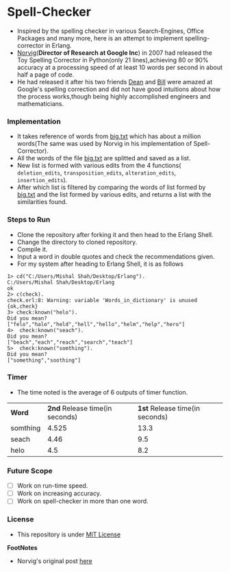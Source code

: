 # Spell-Checker
- Inspired by the spelling checker in various Search-Engines, Office Packages and many more, here is an attempt to implement spelling-corrector in Erlang.
- [Norvig](https://research.google.com/pubs/author205.html)(**Director of Research at Google Inc**) in 2007 had released the Toy Spelling Corrector in Python(only 21 lines),achieving 80 or 90% accuracy at a processing speed of at least 10 words per second in about half a page of code.
- He had released it after his two friends [Dean](https://en.wikipedia.org/wiki/Jeff_Dean_(computer_scientist)) and [Bill](https://en.wikipedia.org/wiki/Bill_Maris) were amazed at Google's spelling correction and did not have good intuitions about how the process works,though being highly accomplished engineers and mathematicians.

### Implementation
- It takes reference of words from [big.txt](https://github.com/mishal23/spell-check/blob/master/big.txt) which has about a million words(The same was used by Norvig in his implementation of Spell-Corrector).
- All the words of the file [big.txt](https://github.com/mishal23/spell-check/blob/master/big.txt) are splitted and saved as a list.
- New list is formed with various edits from the 4 functions( ```deletion_edits```, ```transposition_edits```, ```alteration_edits```, ```insertion_edits```).
- After which list is filtered by comparing the words of list formed by [big.txt](https://github.com/mishal23/spell-check/blob/master/big.txt) and the list formed by various edits, and returns a list with the similarities found. 

### Steps to Run
- Clone the repository after forking it and then head to the Erlang Shell.
- Change the directory to cloned repository.
- Compile it.
- Input a word in double quotes and check the recommendations given.
- For my system after heading to Erlang Shell, it is as follows
```
1> cd("C:/Users/Mishal Shah/Desktop/Erlang"). 
C:/Users/Mishal Shah/Desktop/Erlang
ok
2> c(check).                                  
check.erl:8: Warning: variable 'Words_in_dictionary' is unused
{ok,check}
3> check:known("helo").
Did you mean?
["felo","halo","held","hell","hello","helm","help","hero"]
4>  check:known("seach"). 
Did you mean?
["beach","each","reach","search","teach"]
5>  check:known("somthing").
Did you mean?
["something","soothing"]
```
### Timer
- The time noted is the average of 6 outputs of timer function.
<table>
<tr>
<td><b>Word</b></td>
<td> <b>2nd</b> Release time(in seconds)</td>
<td> <b>1st</b> Release time(in seconds)</td>
</tr>
<tr>
<td>somthing</td>
<td>4.525</td>
<td>13.3</td>
</tr>
<tr>
<td>seach</td>
<td>4.46</td>
<td>9.5</td>
</tr>
<tr>
<td>helo</td>
<td>4.5</td>
<td>8.2</td>
</tr>
</table>

### Future Scope
- [ ] Work on run-time speed.
- [ ] Work on increasing accuracy.
- [ ] Work on spell-checker in more than one word.

### License
- This repository is under [MIT License](https://github.com/mishal23/spell-check/blob/master/LICENSE)


**FootNotes**
- Norvig's original post [here](http://norvig.com/spell-correct.html)
